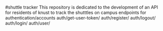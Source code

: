 #shuttle tracker
This repository is dedicated to the development of an API for residents of knust to track the shutttles on campus
endpoints for authentication/accounts
auth/get-user-token/
auth/register/
auth/logout/
auth/login/
auth/user/
